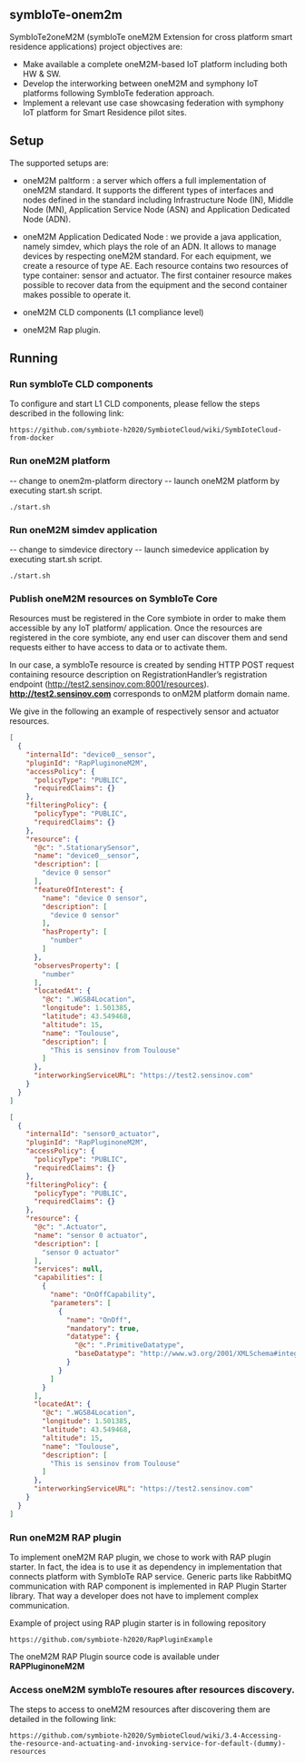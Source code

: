 symbIoTe-onem2m
--------------------

SymbIoTe2oneM2M (symbIoTe oneM2M Extension for cross platform smart residence applications) project objectives are: 

- Make available a complete oneM2M-based IoT platform including both HW & SW. 
- Develop the interworking between oneM2M and symphony IoT platforms following SymbIoTe federation approach. 
- Implement a relevant use case showcasing federation with symphony IoT platform for Smart Residence pilot sites.

Setup
--------------------

The supported setups are:

- oneM2M paltform : a server which offers a full implementation of oneM2M standard. It supports the different types of interfaces and nodes defined in the standard including Infrastructure Node (IN), Middle Node (MN), Application Service Node (ASN) and Application Dedicated Node (ADN).

- oneM2M Application Dedicated Node : we provide a java application, namely simdev, which plays the role of an ADN. It allows to manage devices by respecting oneM2M standard. For each equipment, we create a resource of type AE. Each resource contains two resources of type container: sensor and actuator. The first container resource makes possible to recover data from the equipment and the second container makes possible to operate it.

- oneM2M CLD components (L1 compliance level) 

- oneM2M Rap plugin. 


Running
-------------------

### Run symbIoTe CLD components

To configure and start L1 CLD components, please fellow the steps described in the following link: 
```
https://github.com/symbiote-h2020/SymbioteCloud/wiki/SymbIoteCloud-from-docker
```

### Run oneM2M platform

-- change to onem2m-platform directory 
-- launch oneM2M platform by executing start.sh script. 
```
./start.sh 
```


### Run oneM2M simdev application 
-- change to simdevice directory 
-- launch simedevice application by executing start.sh script. 
```
./start.sh 
```

### Publish oneM2M resources on SymbIoTe Core
Resources must be registered in the Core symbiote in order to make them accessible by any IoT platform/ application. Once the resources are registered in the core symbiote, any end user can discover them and send requests either to have access to data or to activate them.

In our case, a symbIoTe resource is created by sending HTTP POST request containing resource description on RegistrationHandler’s registration endpoint (http://test2.sensinov.com:8001/resources). **http://test2.sensinov.com** corresponds to onM2M platform domain name. 

We give in the following an example of respectively sensor and actuator resources. 
```json
[
  {
    "internalId": "device0__sensor",
    "pluginId": "RapPluginoneM2M",
    "accessPolicy": {
      "policyType": "PUBLIC",
      "requiredClaims": {}
    },
    "filteringPolicy": {
      "policyType": "PUBLIC",
      "requiredClaims": {}
    },
    "resource": {
      "@c": ".StationarySensor",
      "name": "device0__sensor",
      "description": [
        "device 0 sensor"
      ],
      "featureOfInterest": {
        "name": "device 0 sensor",
        "description": [
          "device 0 sensor"
        ],
        "hasProperty": [
          "number"
        ]
      },
      "observesProperty": [
        "number"
      ],
      "locatedAt": {
        "@c": ".WGS84Location",
        "longitude": 1.501385,
        "latitude": 43.549468,
        "altitude": 15,
        "name": "Toulouse",
        "description": [
          "This is sensinov from Toulouse"
        ]
      },
      "interworkingServiceURL": "https://test2.sensinov.com"
    }
  }
]
```

```json
[
  {
    "internalId": "sensor0_actuator",
    "pluginId": "RapPluginoneM2M",
    "accessPolicy": {
      "policyType": "PUBLIC",
      "requiredClaims": {}
    },
    "filteringPolicy": {
      "policyType": "PUBLIC",
      "requiredClaims": {}
    },
    "resource": {
      "@c": ".Actuator",
      "name": "sensor 0 actuator",
      "description": [
        "sensor 0 actuator"
      ],
      "services": null,
      "capabilities": [
        {
          "name": "OnOffCapability",
          "parameters": [
            {
              "name": "OnOff",
              "mandatory": true,
              "datatype": {
                "@c": ".PrimitiveDatatype",
                "baseDatatype": "http://www.w3.org/2001/XMLSchema#integer"
              }
            }
          ]
        }
      ],
      "locatedAt": {
        "@c": ".WGS84Location",
        "longitude": 1.501385,
        "latitude": 43.549468,
        "altitude": 15,
        "name": "Toulouse",
        "description": [
          "This is sensinov from Toulouse"
        ]
      },
      "interworkingServiceURL": "https://test2.sensinov.com"
    }
  }
]
```

### Run oneM2M RAP plugin

To implement oneM2M RAP plugin, we chose to work with RAP plugin starter. In fact, the idea is to use it as dependency in implementation that connects platform with SymbIoTe RAP service. Generic parts like RabbitMQ communication with RAP component is implemented in RAP Plugin Starter library. That way a developer does not have to implement complex communication.

Example of project using RAP plugin starter is in following repository 
```
https://github.com/symbiote-h2020/RapPluginExample
```

The oneM2M RAP Plugin source code is available under **RAPPluginoneM2M**

### Access oneM2M symbIoTe resoures after resources discovery. 

The steps to access to oneM2M resources after discovering them are detailed in the following link: 
```
https://github.com/symbiote-h2020/SymbioteCloud/wiki/3.4-Accessing-the-resource-and-actuating-and-invoking-service-for-default-(dummy)-resources
```
